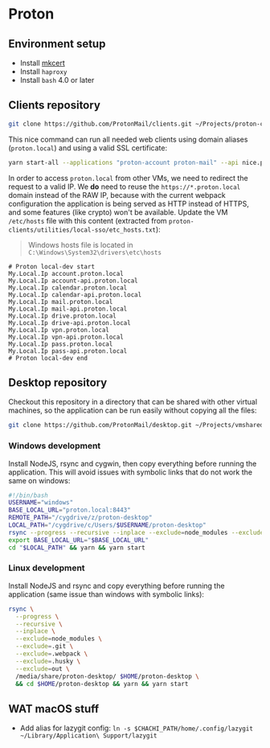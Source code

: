 # Proton

## Environment setup

- Install
  [mkcert](https://github.com/FiloSottile/mkcert?tab=readme-ov-file#installation)
- Install `haproxy`
- Install `bash` 4.0 or later

## Clients repository

```bash
git clone https://github.com/ProtonMail/clients.git ~/Projects/proton-clients
```

This nice command can run all needed web clients using domain aliases
(`proton.local`) and using a valid SSL certificate:

```bash
yarn start-all --applications "proton-account proton-mail" --api nice.proton.me
```

In order to access `proton.local` from other VMs, we need to redirect the
request to a valid IP. We **do** need to reuse the `https://*.proton.local`
domain instead of the RAW IP, because with the current webpack configuration the
application is being served as HTTP instead of HTTPS, and some features (like
crypto) won't be available. Update the VM `/etc/hosts` file with this content
(extracted from `proton-clients/utilities/local-sso/etc_hosts.txt`):

> Windows hosts file is located in `C:\Windows\System32\drivers\etc\hosts`

```plain
# Proton local-dev start
My.Local.Ip account.proton.local
My.Local.Ip account-api.proton.local
My.Local.Ip calendar.proton.local
My.Local.Ip calendar-api.proton.local
My.Local.Ip mail.proton.local
My.Local.Ip mail-api.proton.local
My.Local.Ip drive.proton.local
My.Local.Ip drive-api.proton.local
My.Local.Ip vpn.proton.local
My.Local.Ip vpn-api.proton.local
My.Local.Ip pass.proton.local
My.Local.Ip pass-api.proton.local
# Proton local-dev end
```

## Desktop repository

Checkout this repository in a directory that can be shared with other virtual
machines, so the application can be run easily without copying all the files:

```bash
git clone https://github.com/ProtonMail/desktop.git ~/Projects/vmshared/proton-desktop
```

### Windows development

Install NodeJS, rsync and cygwin, then copy everything before running the
application. This will avoid issues with symbolic links that do not work the
same on windows:

```bash
#!/bin/bash
USERNAME="windows"
BASE_LOCAL_URL="proton.local:8443"
REMOTE_PATH="/cygdrive/z/proton-desktop"
LOCAL_PATH="/cygdrive/c/Users/$USERNAME/proton-desktop"
rsync --progress --recursive --inplace --exclude=node_modules --exclude=.git --exclude=.webpack --exclude=.husky --exclude=out "$REMOTE_PATH/" "$LOCAL_PATH"
export BASE_LOCAL_URL="$BASE_LOCAL_URL"
cd "$LOCAL_PATH" && yarn && yarn start
```

### Linux development

Install NodeJS and rsync and copy everything before running the application
(same issue than windows with symbolic links):

```bash
rsync \
  --progress \
  --recursive \
  --inplace \
  --exclude=node_modules \
  --exclude=.git \
  --exclude=.webpack \
  --exclude=.husky \
  --exclude=out \
  /media/share/proton-desktop/ $HOME/proton-desktop \
  && cd $HOME/proton-desktop && yarn && yarn start
```

## WAT macOS stuff

- Add alias for lazygit config:
  `ln -s $CHACHI_PATH/home/.config/lazygit ~/Library/Application\ Support/lazygit`
